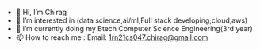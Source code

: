 - 👋 Hi, I’m Chirag
- 👀 I’m interested in (data science,ai/ml,Full stack developing,cloud,aws)
- 🌱 I’m currently doing my Btech Computer Science Engineering(3rd year)
- 📫 How to reach me : 
Email: 1rn21cs047.chirag@gmail.com



